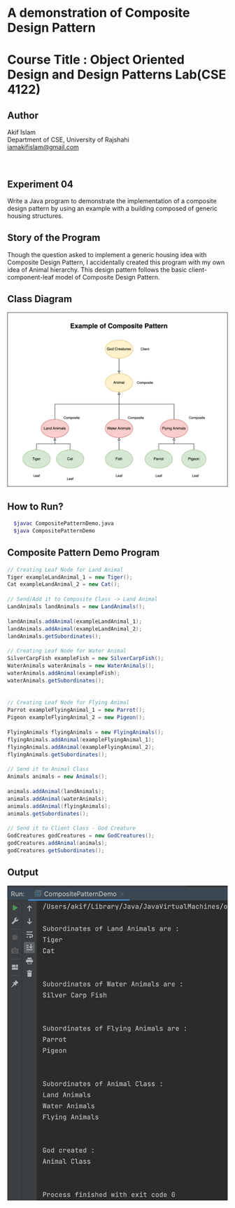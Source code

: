 # A demonstration of Composite Design Pattern

# Course Title : Object Oriented Design and Design Patterns Lab(CSE 4122)
## Author
Akif Islam<br>
Department of CSE, University of Rajshahi<br>
iamakifislam@gmail.com<br><br><br>

## Experiment 04
<p>Write a Java program to demonstrate the implementation of a composite design pattern by using an example with a building composed of generic housing structures.</p>

## Story of the Program
<p>
Though the question asked to implement a generic housing idea with Composite Design Pattern, I 
accidentally created this program with my own idea of Animal hierarchy. This design pattern follows the basic client-component-leaf model of Composite Design Pattern. 
</p>

## Class Diagram

<img src='src/CompositePattern.drawio.png'>


## How to Run?
```bash
  $javac CompositePatternDemo.java
  $java CompositePatternDemo
```


## Composite Pattern Demo Program
```java
// Creating Leaf Node for Land Animal
Tiger exampleLandAnimal_1 = new Tiger();
Cat exampleLandAnimal_2 = new Cat();

// Send/Add it to Composite Class -> Land Animal
LandAnimals landAnimals = new LandAnimals();

landAnimals.addAnimal(exampleLandAnimal_1);
landAnimals.addAnimal(exampleLandAnimal_2);
landAnimals.getSubordinates();

// Creating Leaf Node for Water Animal
SilverCarpFish exampleFish = new SilverCarpFish();
WaterAnimals waterAnimals = new WaterAnimals();
waterAnimals.addAnimal(exampleFish);
waterAnimals.getSubordinates();


// Creating Leaf Node for Flying Animal
Parrot exampleFlyingAnimal_1 = new Parrot();
Pigeon exampleFlyingAnimal_2 = new Pigeon();

FlyingAnimals flyingAnimals = new FlyingAnimals();
flyingAnimals.addAnimal(exampleFlyingAnimal_1);
flyingAnimals.addAnimal(exampleFlyingAnimal_2);
flyingAnimals.getSubordinates();

// Send it to Animal Class
Animals animals = new Animals();

animals.addAnimal(landAnimals);
animals.addAnimal(waterAnimals);
animals.addAnimal(flyingAnimals);
animals.getSubordinates();

// Send it to Client Class - God Creature
GodCreatures godCreatures = new GodCreatures();
godCreatures.addAnimal(animals);
godCreatures.getSubordinates();

```

## Output

<img src='src/Composite_Pattern_Output.png'>

